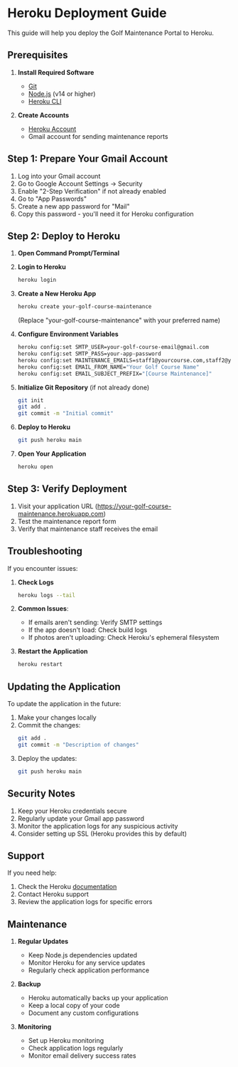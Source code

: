# Heroku Deployment Guide

This guide will help you deploy the Golf Maintenance Portal to Heroku.

## Prerequisites

1. **Install Required Software**
   - [Git](https://git-scm.com/downloads)
   - [Node.js](https://nodejs.org/) (v14 or higher)
   - [Heroku CLI](https://devcenter.heroku.com/articles/heroku-cli)

2. **Create Accounts**
   - [Heroku Account](https://signup.heroku.com/)
   - Gmail account for sending maintenance reports

## Step 1: Prepare Your Gmail Account

1. Log into your Gmail account
2. Go to Google Account Settings → Security
3. Enable "2-Step Verification" if not already enabled
4. Go to "App Passwords"
5. Create a new app password for "Mail"
6. Copy this password - you'll need it for Heroku configuration

## Step 2: Deploy to Heroku

1. **Open Command Prompt/Terminal**

2. **Login to Heroku**
   ```bash
   heroku login
   ```

3. **Create a New Heroku App**
   ```bash
   heroku create your-golf-course-maintenance
   ```
   (Replace "your-golf-course-maintenance" with your preferred name)

4. **Configure Environment Variables**
   ```bash
   heroku config:set SMTP_USER=your-golf-course-email@gmail.com
   heroku config:set SMTP_PASS=your-app-password
   heroku config:set MAINTENANCE_EMAILS=staff1@yourcourse.com,staff2@yourcourse.com
   heroku config:set EMAIL_FROM_NAME="Your Golf Course Name"
   heroku config:set EMAIL_SUBJECT_PREFIX="[Course Maintenance]"
   ```

5. **Initialize Git Repository** (if not already done)
   ```bash
   git init
   git add .
   git commit -m "Initial commit"
   ```

6. **Deploy to Heroku**
   ```bash
   git push heroku main
   ```

7. **Open Your Application**
   ```bash
   heroku open
   ```

## Step 3: Verify Deployment

1. Visit your application URL (https://your-golf-course-maintenance.herokuapp.com)
2. Test the maintenance report form
3. Verify that maintenance staff receives the email

## Troubleshooting

If you encounter issues:

1. **Check Logs**
   ```bash
   heroku logs --tail
   ```

2. **Common Issues**:
   - If emails aren't sending: Verify SMTP settings
   - If the app doesn't load: Check build logs
   - If photos aren't uploading: Check Heroku's ephemeral filesystem

3. **Restart the Application**
   ```bash
   heroku restart
   ```

## Updating the Application

To update the application in the future:

1. Make your changes locally
2. Commit the changes:
   ```bash
   git add .
   git commit -m "Description of changes"
   ```
3. Deploy the updates:
   ```bash
   git push heroku main
   ```

## Security Notes

1. Keep your Heroku credentials secure
2. Regularly update your Gmail app password
3. Monitor the application logs for any suspicious activity
4. Consider setting up SSL (Heroku provides this by default)

## Support

If you need help:
1. Check the Heroku [documentation](https://devcenter.heroku.com/)
2. Contact Heroku support
3. Review the application logs for specific errors

## Maintenance

1. **Regular Updates**
   - Keep Node.js dependencies updated
   - Monitor Heroku for any service updates
   - Regularly check application performance

2. **Backup**
   - Heroku automatically backs up your application
   - Keep a local copy of your code
   - Document any custom configurations

3. **Monitoring**
   - Set up Heroku monitoring
   - Check application logs regularly
   - Monitor email delivery success rates 